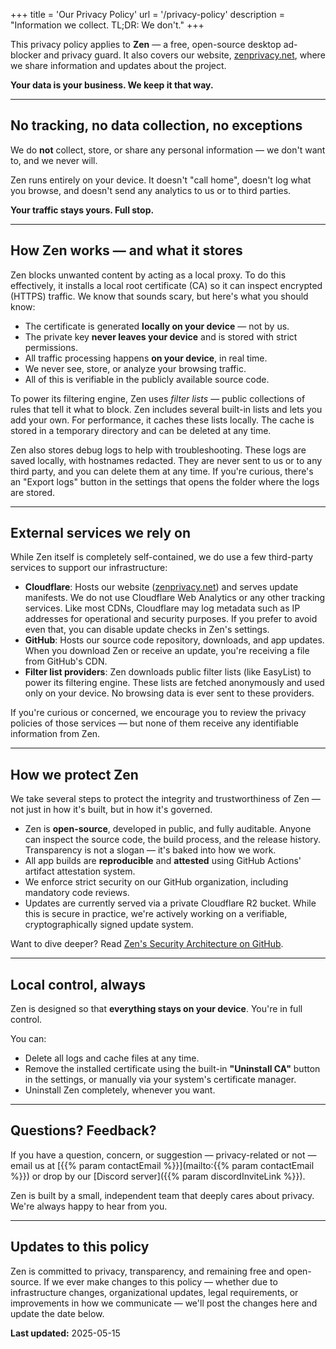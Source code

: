 +++
title = 'Our Privacy Policy'
url = '/privacy-policy'
description = "Information we collect. TL;DR: We don't."
+++

This privacy policy applies to **Zen** — a free, open-source desktop ad-blocker and privacy guard. It also covers our website, [zenprivacy.net](https://zenprivacy.net), where we share information and updates about the project.

**Your data is your business. We keep it that way.**

---

## No tracking, no data collection, no exceptions

We do **not** collect, store, or share any personal information — we don't want to, and we never will.

Zen runs entirely on your device. It doesn't "call home", doesn't log what you browse, and doesn't send any analytics to us or to third parties.

**Your traffic stays yours. Full stop.**

---

## How Zen works — and what it stores

Zen blocks unwanted content by acting as a local proxy. To do this effectively, it installs a local root certificate (CA) so it can inspect encrypted (HTTPS) traffic. We know that sounds scary, but here's what you should know:

* The certificate is generated **locally on your device** — not by us.
* The private key **never leaves your device** and is stored with strict permissions.
* All traffic processing happens **on your device**, in real time.
* We never see, store, or analyze your browsing traffic.
* All of this is verifiable in the publicly available source code.

To power its filtering engine, Zen uses *filter lists* — public collections of rules that tell it what to block. Zen includes several built-in lists and lets you add your own. For performance, it caches these lists locally. The cache is stored in a temporary directory and can be deleted at any time.

Zen also stores debug logs to help with troubleshooting. These logs are saved locally, with hostnames redacted. They are never sent to us or to any third party, and you can delete them at any time. If you're curious, there's an "Export logs" button in the settings that opens the folder where the logs are stored.

---

## External services we rely on

While Zen itself is completely self-contained, we do use a few third-party services to support our infrastructure:

* **Cloudflare**: Hosts our website ([zenprivacy.net](https://zenprivacy.net)) and serves update manifests. We do not use Cloudflare Web Analytics or any other tracking services. Like most CDNs, Cloudflare may log metadata such as IP addresses for operational and security purposes. If you prefer to avoid even that, you can disable update checks in Zen's settings.
* **GitHub**: Hosts our source code repository, downloads, and app updates. When you download Zen or receive an update, you're receiving a file from GitHub's CDN.
* **Filter list providers**: Zen downloads public filter lists (like EasyList) to power its filtering engine. These lists are fetched anonymously and used only on your device. No browsing data is ever sent to these providers.

If you're curious or concerned, we encourage you to review the privacy policies of those services — but none of them receive any identifiable information from Zen.

---

## How we protect Zen

We take several steps to protect the integrity and trustworthiness of Zen — not just in how it's built, but in how it's governed.

* Zen is **open-source**, developed in public, and fully auditable. Anyone can inspect the source code, the build process, and the release history. Transparency is not a slogan — it's baked into how we work.
* All app builds are **reproducible** and **attested** using GitHub Actions' artifact attestation system.
* We enforce strict security on our GitHub organization, including mandatory code reviews.
* Updates are currently served via a private Cloudflare R2 bucket. While this is secure in practice, we're actively working on a verifiable, cryptographically signed update system.

Want to dive deeper? Read [Zen's Security Architecture on GitHub](https://github.com/ZenPrivacy/zen-desktop/blob/master/docs/internal/security-architecture.md).

---

## Local control, always

Zen is designed so that **everything stays on your device**. You're in full control.

You can:

* Delete all logs and cache files at any time.
* Remove the installed certificate using the built-in **"Uninstall CA"** button in the settings, or manually via your system's certificate manager.
* Uninstall Zen completely, whenever you want.

---

## Questions? Feedback?

If you have a question, concern, or suggestion — privacy-related or not — email us at [{{% param contactEmail %}}](mailto:{{% param contactEmail %}}) or drop by our [Discord server]({{% param discordInviteLink %}}).

Zen is built by a small, independent team that deeply cares about privacy. We're always happy to hear from you.

---

## Updates to this policy

Zen is committed to privacy, transparency, and remaining free and open-source. If we ever make changes to this policy — whether due to infrastructure changes, organizational updates, legal requirements, or improvements in how we communicate — we'll post the changes here and update the date below.

**Last updated:** 2025-05-15
